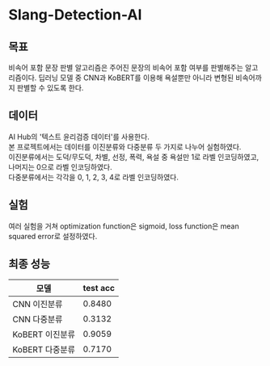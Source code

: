 # Slang-Detection-AI

## 목표
비속어 포함 문장 판별 알고리즘은 주어진 문장의 비속어 포함 여부를 판별해주는 알고리즘이다. 딥러닝 모델 중 CNN과 KoBERT를 이용해 욕설뿐만 아니라 변형된 비속어까지 판별할 수 있도록 한다. 

## 데이터
AI Hub의 '텍스트 윤리검증 데이터'를 사용한다. <br>
본 프로젝트에서는 데이터를 이진분류와 다중분류 두 가지로 나누어 실험하였다.<br>
이진분류에서는 도덕/무도덕, 차별, 선정, 폭력, 욕설 중 욕설만 1로 라벨 인코딩하였고, 나머지는 0으로 라벨 인코딩하였다.<br>
다중분류에서는 각각을 0, 1, 2, 3, 4로 라벨 인코딩하였다.<br>

## 실험
여러 실험을 거쳐 optimization function은 sigmoid, loss function은 mean squared error로 설정하였다. 

## 최종 성능
|모델|test acc|
|---------------|---|
|CNN 이진분류|0.8480|
|CNN 다중분류|0.3132|
|KoBERT 이진분류|0.9059|
|KoBERT 다중분류|0.7170|
